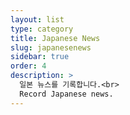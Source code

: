 ```yaml
---
layout: list
type: category
title: Japanese News
slug: japanesenews
sidebar: true
order: 4
description: >
  일본 뉴스를 기록합니다.<br>
  Record Japanese news.
---
```

